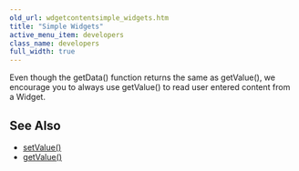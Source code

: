 ```yaml
---
old_url: wdgetcontentsimple_widgets.htm
title: "Simple Widgets"
active_menu_item: developers
class_name: developers
full_width: true
---
```



Even though the getData() function returns the same as getValue(), we encourage you to always use getValue() to read user entered content from a Widget.

## See Also

 - [setValue()](/developers/documentation/scripting-apis/client-api/widget-data-state-manipulation/refsetvalue)
 - [getValue()](/developers/documentation/scripting-apis/client-api/widget-data-state-manipulation/refgetvalue)

